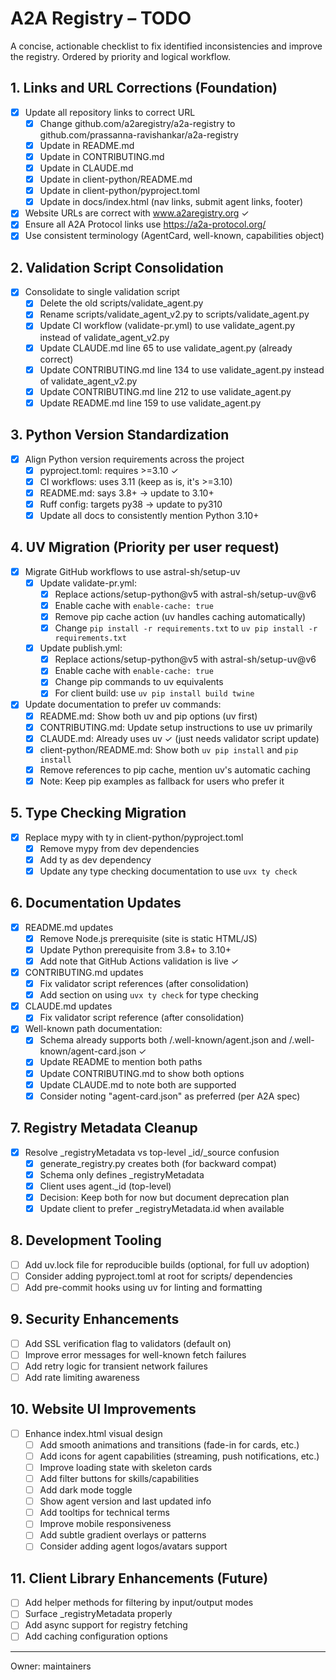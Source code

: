 # A2A Registry – TODO

A concise, actionable checklist to fix identified inconsistencies and improve the registry.
Ordered by priority and logical workflow.

## 1. Links and URL Corrections (Foundation)
- [x] Update all repository links to correct URL
  - [x] Change github.com/a2aregistry/a2a-registry to github.com/prassanna-ravishankar/a2a-registry
  - [x] Update in README.md
  - [x] Update in CONTRIBUTING.md  
  - [x] Update in CLAUDE.md
  - [x] Update in client-python/README.md
  - [x] Update in client-python/pyproject.toml
  - [x] Update in docs/index.html (nav links, submit agent links, footer)
- [x] Website URLs are correct with www.a2aregistry.org ✓
- [x] Ensure all A2A Protocol links use https://a2a-protocol.org/
- [x] Use consistent terminology (AgentCard, well-known, capabilities object)

## 2. Validation Script Consolidation
- [x] Consolidate to single validation script
  - [x] Delete the old scripts/validate_agent.py
  - [x] Rename scripts/validate_agent_v2.py to scripts/validate_agent.py
  - [x] Update CI workflow (validate-pr.yml) to use validate_agent.py instead of validate_agent_v2.py
  - [x] Update CLAUDE.md line 65 to use validate_agent.py (already correct)
  - [x] Update CONTRIBUTING.md line 134 to use validate_agent.py instead of validate_agent_v2.py
  - [x] Update CONTRIBUTING.md line 212 to use validate_agent.py
  - [x] Update README.md line 159 to use validate_agent.py

## 3. Python Version Standardization
- [x] Align Python version requirements across the project
  - [x] pyproject.toml: requires >=3.10 ✓
  - [x] CI workflows: uses 3.11 (keep as is, it's >=3.10)
  - [x] README.md: says 3.8+ → update to 3.10+
  - [x] Ruff config: targets py38 → update to py310
  - [x] Update all docs to consistently mention Python 3.10+

## 4. UV Migration (Priority per user request)
- [x] Migrate GitHub workflows to use astral-sh/setup-uv
  - [x] Update validate-pr.yml:
    - [x] Replace actions/setup-python@v5 with astral-sh/setup-uv@v6
    - [x] Enable cache with `enable-cache: true`
    - [x] Remove pip cache action (uv handles caching automatically)
    - [x] Change `pip install -r requirements.txt` to `uv pip install -r requirements.txt`
  - [x] Update publish.yml:
    - [x] Replace actions/setup-python@v5 with astral-sh/setup-uv@v6
    - [x] Enable cache with `enable-cache: true`
    - [x] Change pip commands to uv equivalents
    - [x] For client build: use `uv pip install build twine`
- [x] Update documentation to prefer uv commands:
  - [x] README.md: Show both uv and pip options (uv first)
  - [x] CONTRIBUTING.md: Update setup instructions to use uv primarily
  - [x] CLAUDE.md: Already uses uv ✓ (just needs validator script update)
  - [x] client-python/README.md: Show both `uv pip install` and `pip install`
  - [x] Remove references to pip cache, mention uv's automatic caching
  - [x] Note: Keep pip examples as fallback for users who prefer it

## 5. Type Checking Migration
- [x] Replace mypy with ty in client-python/pyproject.toml
  - [x] Remove mypy from dev dependencies
  - [x] Add ty as dev dependency
  - [x] Update any type checking documentation to use `uvx ty check`

## 6. Documentation Updates
- [x] README.md updates
  - [x] Remove Node.js prerequisite (site is static HTML/JS)
  - [x] Update Python prerequisite from 3.8+ to 3.10+
  - [x] Add note that GitHub Actions validation is live ✓
- [x] CONTRIBUTING.md updates
  - [x] Fix validator script references (after consolidation)
  - [x] Add section on using `uvx ty check` for type checking
- [x] CLAUDE.md updates
  - [x] Fix validator script reference (after consolidation)
- [x] Well-known path documentation:
  - [x] Schema already supports both /.well-known/agent.json and /.well-known/agent-card.json ✓
  - [x] Update README to mention both paths
  - [x] Update CONTRIBUTING.md to show both options
  - [x] Update CLAUDE.md to note both are supported
  - [x] Consider noting "agent-card.json" as preferred (per A2A spec)

## 7. Registry Metadata Cleanup
- [x] Resolve _registryMetadata vs top-level _id/_source confusion
  - [x] generate_registry.py creates both (for backward compat)
  - [x] Schema only defines _registryMetadata
  - [x] Client uses agent._id (top-level)
  - [x] Decision: Keep both for now but document deprecation plan
  - [x] Update client to prefer _registryMetadata.id when available

## 8. Development Tooling
- [ ] Add uv.lock file for reproducible builds (optional, for full uv adoption)
- [ ] Consider adding pyproject.toml at root for scripts/ dependencies
- [ ] Add pre-commit hooks using uv for linting and formatting

## 9. Security Enhancements
- [ ] Add SSL verification flag to validators (default on)
- [ ] Improve error messages for well-known fetch failures
- [ ] Add retry logic for transient network failures
- [ ] Add rate limiting awareness

## 10. Website UI Improvements
- [ ] Enhance index.html visual design
  - [ ] Add smooth animations and transitions (fade-in for cards, etc.)
  - [ ] Add icons for agent capabilities (streaming, push notifications, etc.)
  - [ ] Improve loading state with skeleton cards
  - [ ] Add filter buttons for skills/capabilities
  - [ ] Add dark mode toggle
  - [ ] Show agent version and last updated info
  - [ ] Add tooltips for technical terms
  - [ ] Improve mobile responsiveness
  - [ ] Add subtle gradient overlays or patterns
  - [ ] Consider adding agent logos/avatars support

## 11. Client Library Enhancements (Future)
- [ ] Add helper methods for filtering by input/output modes
- [ ] Surface _registryMetadata properly
- [ ] Add async support for registry fetching
- [ ] Add caching configuration options

---

Owner: maintainers